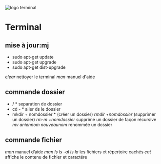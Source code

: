 ![logo terminal](https://vignette.wikia.nocookie.net/logopedia/images/c/cd/The-terminal-movie-logo.png/revision/latest?cb=20180625235049)


# Terminal   

## mise à jour:mj
* sudo apt-get update
* sudo apt-get upgrade
* sudo apt-get dist-upgrade

*clear*		nettoyer le terminal
*man*				 manuel d'aide
## commande dossier
* / *	 separation de dossier
* cd - * aller ds le dossier 
* mkdir + nomdossier *  	 (créer un dossier)
*rmdir +nomdossier*		 (supprimer un dossier)
*rm-m +nomdossier* 		 supprimé un dossier de façon récursive  
*mv aniennom  nouveaunom*	 renommée un dossier
## commande fichier
*man*				 manuel d’aide
*man ls*
*ls  -al*
*ls la*				 les fichiers et répertoire cachés
*cat*				affiche le contenu de fichier et caractére



